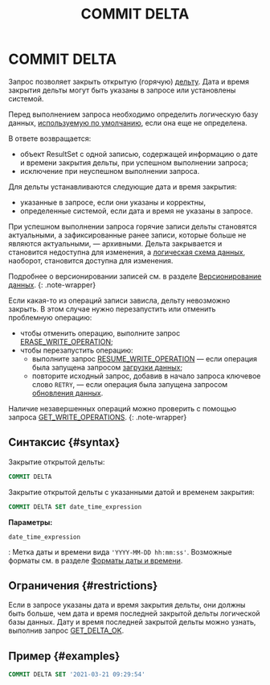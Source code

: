 ﻿---
layout: default
title: COMMIT DELTA
nav_order: 11
parent: Запросы SQL+
grand_parent: Справочная информация
has_children: false
has_toc: false
---

# COMMIT DELTA

Запрос позволяет закрыть открытую (горячую) [дельту](../../../overview/main_concepts/delta/delta.md). 
Дата и время закрытия дельты могут быть указаны в запросе или установлены системой.

Перед выполнением запроса необходимо определить логическую базу данных, 
[используемую по умолчанию](../../../working_with_system/other_features/default_db_set-up/default_db_set-up.md), 
если она еще не определена.

В ответе возвращается:
* объект ResultSet c одной записью, содержащей информацию о дате и времени закрытия дельты, 
  при успешном выполнении запроса;
* исключение при неуспешном выполнении запроса.

Для дельты устанавливаются следующие дата и время закрытия:
* указанные в запросе, если они указаны и корректны,
* определенные системой, если дата и время не указаны в запросе.

При успешном выполнении запроса горячие записи дельты становятся актуальными, 
а зафиксированные ранее записи, которые больше не являются актуальными, — архивными. 
Дельта закрывается и становится недоступна для изменения, а [логическая схема данных](../../../overview/main_concepts/logical_schema/logical_schema.md), 
наоборот, становится доступна для изменения. 

Подробнее о версионировании записей см. в разделе [Версионирование данных](../../../working_with_system/data_upload/data_versioning/data_versioning.md).
{: .note-wrapper}

Если какая-то из операций записи зависла, дельту невозможно закрыть. В этом случае нужно перезапустить или отменить 
проблемную операцию:
* чтобы отменить операцию, выполните запрос [ERASE_WRITE_OPERATION](../ERASE_WRITE_OPERATION/ERASE_WRITE_OPERATION.md);
* чтобы перезапустить операцию:
  * выполните запрос [RESUME_WRITE_OPERATION](../RESUME_WRITE_OPERATION/RESUME_WRITE_OPERATION.md) — если операция была 
    запущена запросом [загрузки данных](../../../working_with_system/data_upload/data_upload.md); 
  * повторите исходный запрос, добавив в начало запроса ключевое слово `RETRY`, — если операция была запущена запросом 
    [обновления данных](../../../working_with_system/data_update/data_update.md).

Наличие незавершенных операций можно проверить с помощью запроса 
[GET_WRITE_OPERATIONS](../GET_WRITE_OPERATIONS/GET_WRITE_OPERATIONS.md).
{: .note-wrapper}

## Синтаксис {#syntax}

Закрытие открытой дельты:
```sql
COMMIT DELTA
```

Закрытие открытой дельты с указанными датой и временем закрытия:
```sql
COMMIT DELTA SET date_time_expression
```

**Параметры:**

`date_time_expression`

: Метка даты и времени вида `'YYYY-MM-DD hh:mm:ss'`. Возможные форматы см. в разделе
  [Форматы даты и времени](../../timestamp_formats/timestamp_formats.md).

## Ограничения {#restrictions}

Если в запросе указаны дата и время закрытия дельты, они должны быть больше, чем дата и время последней 
закрытой дельты логической базы данных. Дату и время последней закрытой дельты можно узнать, выполнив запрос 
[GET_DELTA_OK](../GET_DELTA_OK/GET_DELTA_OK.md).

## Пример {#examples}

```sql
COMMIT DELTA SET '2021-03-21 09:29:54'
```